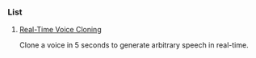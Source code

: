 ### List
1. [Real-Time Voice Cloning](https://github.com/CorentinJ/Real-Time-Voice-Cloning) <p align="justify">
   Clone a voice in 5 seconds to generate arbitrary speech in real-time.</p>